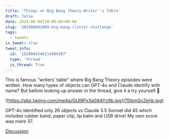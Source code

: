 ```yaml
---
title: 'Things on Big Bang Theory Writer''s Table'
draft: false
date: 2024-08-04T20:09:05+00:00
slug: '202408042009-big-bang-clutter-challenge'
tags:
  - tweets
is_tweet: true
tweet_info:
  id: '1820084546114904207'
  type: 'thread'
  is_thread: True
---
```




This is famous “writers’ table” where Big Bang Theory episodes were written. How many types of objects can GPT-4o and Claude identify with name? But before looking up answer in the thread, give it a try yourself 🧐

![https://pbs.twimg.com/media/GUI9PxXa0AAYz9b.jpg](7DbmQyZehb.jpg)

GPT-4o identified only 26 objects vs Claude 3.5 Sonnet did 45 which includes rubber band, paper clip, lip balm and USB drive! My own score was mere 37.

[Discussion](https://x.com/sytelus/status/1820084546114904207)
